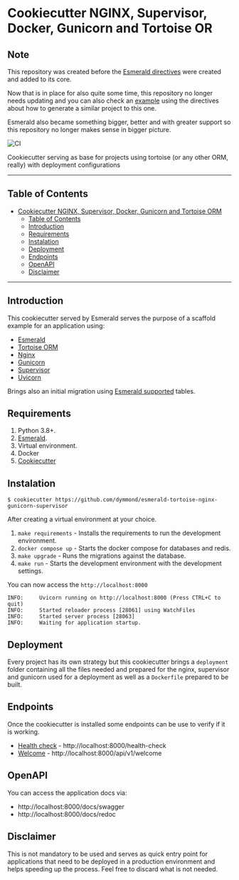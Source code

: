 # Cookiecutter NGINX, Supervisor, Docker, Gunicorn and Tortoise OR

## Note

This repository was created before the [Esmerald directives](https://www.esmerald.dev/directives/) were created and added
to its core. 

Now that is in place for also quite some time, this repository no longer needs updating and you can also check an [example](https://www.esmerald.dev/examples/)
using the directives about how to generate a similar project to this one.

Esmerald also became something bigger, better and with greater support so this repository no longer makes sense in bigger picture.

![CI](https://github.com/dymmond/esmerald-tortoise-nginx-gunicorn-supervisor/actions/workflows/main.yml/badge.svg)

Cookiecutter serving as base for projects using tortoise (or any other ORM, really) with deployment
configurations

---

## Table of Contents

- [Cookiecutter NGINX, Supervisor, Docker, Gunicorn and Tortoise ORM](#cookiecutter-nginx-supervisor-docker-gunicorn-and-tortoise-orm)
    - [Table of Contents](#table-of-contents)
    - [Introduction](#introduction)
    - [Requirements](#requirements)
    - [Instalation](#instalation)
    - [Deployment](#deployment)
    - [Endpoints](#endpoints)
    - [OpenAPI](#openapi)
    - [Disclaimer](#disclaimer)

---

## Introduction

This cookiecutter served by Esmerald serves the purpose of a scaffold example for an application
using:

* [Esmerald](https://esmerald.dymmond.com)
* [Tortoise ORM](https://tortoise.github.io/)
* [Nginx](https://www.nginx.com/)
* [Gunicorn](https://gunicorn.org/)
* [Supervisor](http://supervisord.org/)
* [Uvicorn](https://www.uvicorn.org/)

Brings also an initial migration using [Esmerald supported](https://esmerald.dymmond.com/databases/tortoise/models/)
tables.

## Requirements

1. Python 3.8+.
2. [Esmerald](https://esmerald.dymmond.com).
3. Virtual environment.
4. Docker
5. [Cookiecutter](https://cookiecutter.readthedocs.io/en/stable/)

## Instalation

```shell
$ cookiecutter https://github.com/dymmond/esmerald-tortoise-nginx-gunicorn-supervisor
```

After creating a virtual environment at your choice.

1. `make requirements` - Installs the requirements to run the development environment.
2. `docker compose up` - Starts the docker compose for databases and redis.
3. `make upgrade` - Runs the migrations against the database.
4. `make run` - Starts the development environment with the development settings.

You can now access the `http://localhost:8000`

```shell
INFO:     Uvicorn running on http://localhost:8000 (Press CTRL+C to quit)
INFO:     Started reloader process [28061] using WatchFiles
INFO:     Started server process [28063]
INFO:     Waiting for application startup.
```

## Deployment

Every project has its own strategy but this cookiecutter brings a `deployment` folder containing
all the files needed and prepared for the nginx, supervisor and gunicorn used for a deployment
as well as a `Dockerfile` prepared to be built.

## Endpoints

Once the cookiecutter is installed some endpoints can be use to verify if it is working.

* [Health check](http://localhost:8000/health-check) - http://localhost:8000/health-check
* [Welcome](http://localhost:8000/api/v1/welcome) - http://localhost:8000/api/v1/welcome

## OpenAPI

You can access the application docs via:

* http://localhost:8000/docs/swagger
* http://localhost:8000/docs/redoc

## Disclaimer

This is not mandatory to be used and serves as quick entry point for applications that need to be
deployed in a production environment and helps speeding up the process. Feel free to discard what is
not needed.
